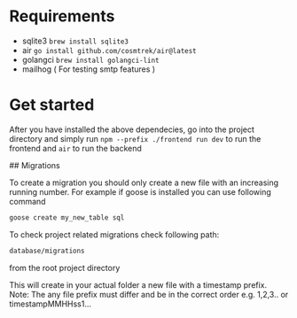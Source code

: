 # Requirements

- sqlite3 `brew install sqlite3`
- air `go install github.com/cosmtrek/air@latest`
- golangci `brew install golangci-lint`
- mailhog ( For testing smtp features )

# Get started

After you have installed the above dependecies,
go into the project directory and simply run `npm --prefix ./frontend run dev` to run the frontend
and `air` to run the backend

## Migrations

To create a migration you should only create a new file with an increasing running number.
For example if goose is installed you can use following command

```sh
goose create my_new_table sql
```

To check project related migrations check following path:

```sh
database/migrations
```

from the root project directory

This will create in your actual folder a new file with a timestamp prefix.
Note: The any file prefix must differ and be in the correct order e.g. 1,2,3.. or timestampMMHHss1...
